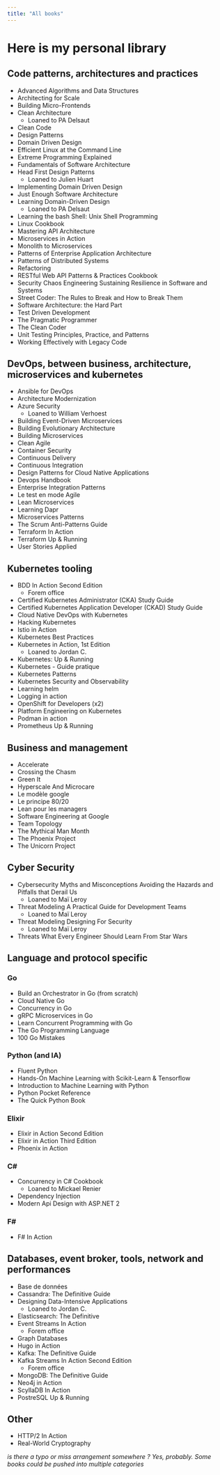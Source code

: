```yaml
---
title: "All books"
---
```


# Here is my personal library

## Code patterns, architectures and practices

- Advanced Algorithms and Data Structures
- Architecting for Scale
- Building Micro-Frontends
- Clean Architecture
  - Loaned to PA Delsaut
- Clean Code
- Design Patterns
- Domain Driven Design
- Efficient Linux at the Command Line
- Extreme Programming Explained
- Fundamentals of Software Architecture
- Head First Design Patterns
  - Loaned to Julien Huart
- Implementing Domain Driven Design
- Just Enough Software Architecture
- Learning Domain-Driven Design
  - Loaned to PA Delsaut
- Learning the bash Shell: Unix Shell Programming
- Linux Cookbook
- Mastering API Architecture
- Microservices in Action
- Monolith to Microservices
- Patterns of Enterprise Application Architecture
- Patterns of Distributed Systems
- Refactoring
- RESTful Web API Patterns & Practices Cookbook
- Security Chaos Engineering Sustaining Resilience in Software and Systems
- Street Coder: The Rules to Break and How to Break Them
- Software Architecture: the Hard Part
- Test Driven Development
- The Pragmatic Programmer
- The Clean Coder
- Unit Testing Principles, Practice, and Patterns
- Working Effectively with Legacy Code

## DevOps, between business, architecture, microservices and kubernetes

- Ansible for DevOps
- Architecture Modernization
- Azure Security
  - Loaned to William Verhoest
- Building Event-Driven Microservices
- Building Evolutionary Architecture
- Building Microservices
- Clean Agile
- Container Security
- Continuous Delivery
- Continuous Integration
- Design Patterns for Cloud Native Applications
- Devops Handbook
- Enterprise Integration Patterns
- Le test en mode Agile
- Lean Microservices
- Learning Dapr
- Microservices Patterns
- The Scrum Anti-Patterns Guide
- Terraform In Action
- Terraform Up & Running
- User Stories Applied

## Kubernetes tooling

- BDD In Action Second Edition
  - Forem office
- Certified Kubernetes Administrator (CKA) Study Guide
- Certified Kubernetes Application Developer (CKAD) Study Guide
- Cloud Native DevOps with Kubernetes
- Hacking Kubernetes
- Istio in Action
- Kubernetes Best Practices
- Kubernetes in Action, 1st Edition
  - Loaned to Jordan C.
- Kubernetes: Up & Running
- Kubernetes - Guide pratique
- Kubernetes Patterns
- Kubernetes Security and Observability
- Learning helm
- Logging in action
- OpenShift for Developers (x2)
- Platform Engineering on Kubernetes
- Podman in action
- Prometheus Up & Running

## Business and management

- Accelerate
- Crossing the Chasm
- Green It
- Hyperscale And Microcare
- Le modèle google
- Le principe 80/20
- Lean pour les managers
- Software Engineering at Google
- Team Topology
- The Mythical Man Month
- The Phoenix Project
- The Unicorn Project

## Cyber Security

- Cybersecurity Myths and Misconceptions Avoiding the Hazards and Pitfalls that Derail Us
  - Loaned to Maï Leroy
- Threat Modeling A Practical Guide for Development Teams
  - Loaned to Maï Leroy
- Threat Modeling Designing For Security
  - Loaned to Maï Leroy
- Threats What Every Engineer Should Learn From Star Wars

## Language and protocol specific

### Go

- Build an Orchestrator in Go (from scratch)
- Cloud Native Go
- Concurrency in Go
- gRPC Microservices in Go
- Learn Concurrent Programming with Go
- The Go Programming Language
- 100 Go Mistakes

### Python (and IA)

- Fluent Python
- Hands-On Machine Learning with Scikit-Learn & Tensorflow
- Introduction to Machine Learning with Python
- Python Pocket Reference
- The Quick Python Book

### Elixir

- Elixir in Action Second Edition
- Elixir in Action Third Edition
- Phoenix in Action

### C#

- Concurrency in C# Cookbook
  - Loaned to Mickael Renier
- Dependency Injection
- Modern Api Design with ASP.NET 2

### F#

- F# In Action

## Databases, event broker, tools, network and performances

- Base de données
- Cassandra: The Definitive Guide
- Designing Data-Intensive Applications
  - Loaned to Jordan C.
- Elasticsearch: The Definitive
- Event Streams In Action
  - Forem office
- Graph Databases
- Hugo in Action
- Kafka: The Definitive Guide
- Kafka Streams In Action Second Edition
  - Forem office
- MongoDB: The Definitive Guide
- Neo4j in Action
- ScyllaDB In Action
- PostreSQL Up & Running

## Other

- HTTP/2 In Action
- Real-World Cryptography

_is there a typo or miss arrangement somewhere ? Yes, probably. Some books could be pushed into multiple categories_

